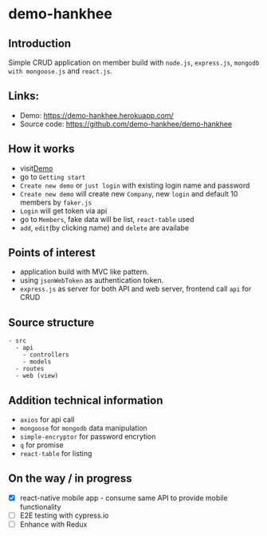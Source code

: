 # demo-hankhee



## Introduction
Simple CRUD application on member build with `node.js`, `express.js`, `mongodb with mongoose.js` and `react.js`. 

## Links:
- Demo: https://demo-hankhee.herokuapp.com/
- Source code: https://github.com/demo-hankhee/demo-hankhee

## How it works
- visit[Demo](https://demo-hankhee.herokuapp.com/)
- go to `Getting start`
- `Create new demo` or `just login` with existing login name and password
- `Create new demo` will create new `Company`, new `login` and default 10 members by `faker.js`
- `Login` will get token via api
- go to `Members`, fake data will be list, `react-table` used
- `add`, `edit`(by clicking name) and `delete` are availabe

## Points of interest
- application build with MVC like pattern.
- using `jsonWebToken` as authentication token.
- `express.js` as server for both API and web server, frontend call `api` for CRUD

## Source structure
```
- src 
  - api
    - controllers
    - models
  - routes
  - web (view)
```

## Addition technical information
- `axios` for api call
- `mongoose` for `mongodb` data manipulation
- `simple-encryptor` for password encrytion
- `q` for promise
- `react-table` for listing

## On the way / in progress
- [x] react-native mobile app - consume same API to provide mobile functionality
- [ ] E2E testing with cypress.io
- [ ] Enhance with Redux
